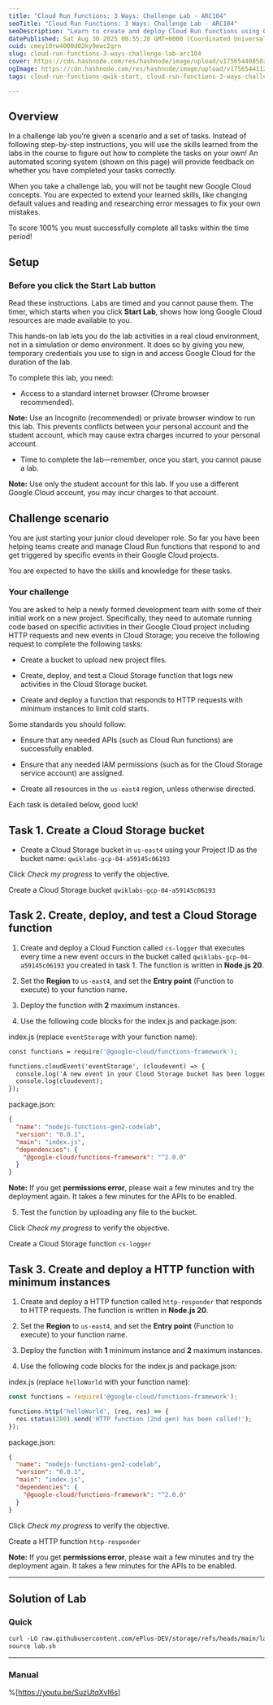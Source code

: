 ```yaml
---
title: "Cloud Run Functions: 3 Ways: Challenge Lab - ARC104"
seoTitle: "Cloud Run Functions: 3 Ways: Challenge Lab - ARC104"
seoDescription: "Learn to create and deploy Cloud Run functions using Cloud Storage and HTTP triggers in this hands-on challenge lab"
datePublished: Sat Aug 30 2025 08:55:28 GMT+0000 (Coordinated Universal Time)
cuid: cmey10rw4000d02ky9ewc2grn
slug: cloud-run-functions-3-ways-challenge-lab-arc104
cover: https://cdn.hashnode.com/res/hashnode/image/upload/v1756544085025/a5763c88-15bd-4351-83cc-7af47b0bde5e.png
ogImage: https://cdn.hashnode.com/res/hashnode/image/upload/v1756544112055/9a16cf58-f907-434e-ba94-f5bbfdf125aa.png
tags: cloud-run-functions-qwik-start, cloud-run-functions-3-ways-challenge-lab-arc104, cloud-run-functions-3-ways-challenge-lab, arc104

---
```


## Overview

In a challenge lab you’re given a scenario and a set of tasks. Instead of following step-by-step instructions, you will use the skills learned from the labs in the course to figure out how to complete the tasks on your own! An automated scoring system (shown on this page) will provide feedback on whether you have completed your tasks correctly.

When you take a challenge lab, you will not be taught new Google Cloud concepts. You are expected to extend your learned skills, like changing default values and reading and researching error messages to fix your own mistakes.

To score 100% you must successfully complete all tasks within the time period!

## Setup

### Before you click the Start Lab button

Read these instructions. Labs are timed and you cannot pause them. The timer, which starts when you click **Start Lab**, shows how long Google Cloud resources are made available to you.

This hands-on lab lets you do the lab activities in a real cloud environment, not in a simulation or demo environment. It does so by giving you new, temporary credentials you use to sign in and access Google Cloud for the duration of the lab.

To complete this lab, you need:

* Access to a standard internet browser (Chrome browser recommended).
    

**Note:** Use an Incognito (recommended) or private browser window to run this lab. This prevents conflicts between your personal account and the student account, which may cause extra charges incurred to your personal account.

* Time to complete the lab—remember, once you start, you cannot pause a lab.
    

**Note:** Use only the student account for this lab. If you use a different Google Cloud account, you may incur charges to that account.

## Challenge scenario

You are just starting your junior cloud developer role. So far you have been helping teams create and manage Cloud Run functions that respond to and get triggered by specific events in their Google Cloud projects.

You are expected to have the skills and knowledge for these tasks.

### Your challenge

You are asked to help a newly formed development team with some of their initial work on a new project. Specifically, they need to automate running code based on specific activities in their Google Cloud project including HTTP requests and new events in Cloud Storage; you receive the following request to complete the following tasks:

* Create a bucket to upload new project files.
    
* Create, deploy, and test a Cloud Storage function that logs new activities in the Cloud Storage bucket.
    
* Create and deploy a function that responds to HTTP requests with minimum instances to limit cold starts.
    

Some standards you should follow:

* Ensure that any needed APIs (such as Cloud Run functions) are successfully enabled.
    
* Ensure that any needed IAM permissions (such as for the Cloud Storage service account) are assigned.
    
* Create all resources in the `us-east4` region, unless otherwise directed.
    

Each task is detailed below, good luck!

## Task 1. Create a Cloud Storage bucket

* Create a Cloud Storage bucket in `us-east4` using your Project ID as the bucket name: `qwiklabs-gcp-04-a59145c06193`
    

Click *Check my progress* to verify the objective.

Create a Cloud Storage bucket `qwiklabs-gcp-04-a59145c06193`

## Task 2. Create, deploy, and test a Cloud Storage function

1. Create and deploy a Cloud Function called `cs-logger` that executes every time a new event occurs in the bucket called `qwiklabs-gcp-04-a59145c06193` you created in task 1. The function is written in **Node.js 20**.
    
2. Set the **Region** to `us-east4`, and set the **Entry point** (Function to execute) to your function name.
    
3. Deploy the function with **2** maximum instances.
    
4. Use the following code blocks for the index.js and package.json:
    

index.js (replace `eventStorage` with your function name):

```apache
const functions = require('@google-cloud/functions-framework');

functions.cloudEvent('eventStorage', (cloudevent) => {
  console.log('A new event in your Cloud Storage bucket has been logged!');
  console.log(cloudevent);
});
```

package.json:

```json
{
  "name": "nodejs-functions-gen2-codelab",
  "version": "0.0.1",
  "main": "index.js",
  "dependencies": {
    "@google-cloud/functions-framework": "^2.0.0"
  }
}
```

**Note:** If you get **permissions error**, please wait a few minutes and try the deployment again. It takes a few minutes for the APIs to be enabled.

5. Test the function by uploading any file to the bucket.
    

Click *Check my progress* to verify the objective.

Create a Cloud Storage function `cs-logger`

## Task 3. Create and deploy a HTTP function with minimum instances

1. Create and deploy a HTTP function called `http-responder` that responds to HTTP requests. The function is written in **Node.js 20**.
    
2. Set the **Region** to `us-east4`, and set the **Entry point** (Function to execute) to your function name.
    
3. Deploy the function with **1** minimum instance and **2** maximum instances.
    
4. Use the following code blocks for the index.js and package.json:
    

index.js (replace `helloWorld` with your function name):

```javascript
const functions = require('@google-cloud/functions-framework');

functions.http('helloWorld', (req, res) => {
  res.status(200).send('HTTP function (2nd gen) has been called!');
});
```

package.json:

```json
{
  "name": "nodejs-functions-gen2-codelab",
  "version": "0.0.1",
  "main": "index.js",
  "dependencies": {
    "@google-cloud/functions-framework": "^2.0.0"
  }
}
```

Click *Check my progress* to verify the objective.

Create a HTTP function `http-responder`

**Note:** If you get **permissions error**, please wait a few minutes and try the deployment again. It takes a few minutes for the APIs to be enabled.

---

## Solution of Lab

### Quick

```apache
curl -LO raw.githubusercontent.com/ePlus-DEV/storage/refs/heads/main/labs/ARC104/lab.sh
source lab.sh
```

---

### Manual

%[https://youtu.be/SuzUtqXvI6s]